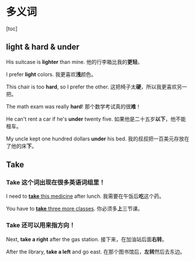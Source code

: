 # 多义词

[toc]

## light & hard & under

His suitcase is **lighter** than mine.
他的行李箱比我的**更轻**。

I prefer **light** colors.
我更喜欢**浅**颜色。

This chair is too **hard**, so I prefer the other.
这把椅子太**硬**，所以我更喜欢另一把。

The math exam was really **hard**!
那个数学考试真的很**难**！

He can't rent a car if he's **under** twenty five.
如果他是二十五岁**以下**，他不能租车。

My uncle kept one hundred dollars **under** his bed.
我的叔叔把一百美元存放在了他的床**下**。



## Take

### Take 这个词出现在很多英语词组里！

I need to <u>**take** this medicine</u> after lunch.
我需要在午饭后**吃**这个药。

You have to <u>**take** three more classes</u>.
你必须多**上**三节课。

### Take 还可以用来指**方向**！

Next, **take a right** after the gas station.
接下来，在加油站后面**右转**。

After the library, **take a left** and go east.
在那个图书馆后，**左转**然后去东边。

